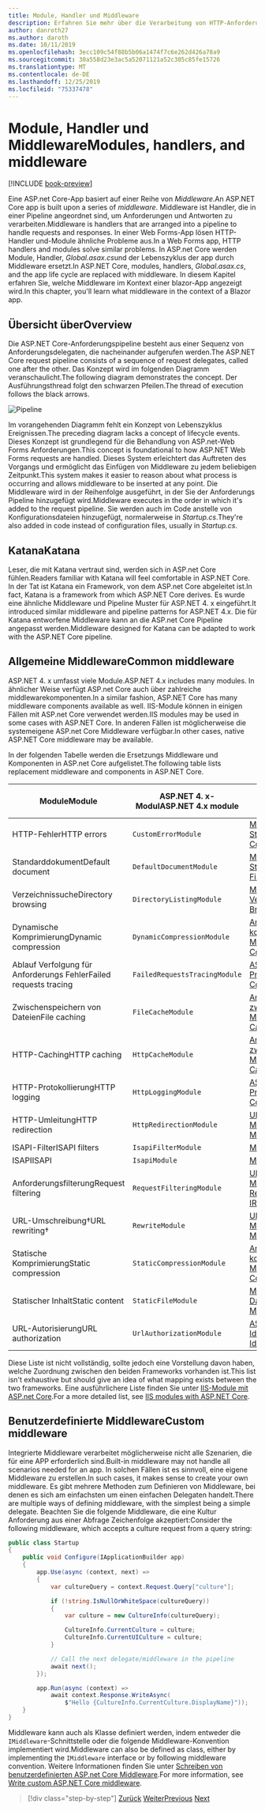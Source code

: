```yaml
---
title: Module, Handler und Middleware
description: Erfahren Sie mehr über die Verarbeitung von HTTP-Anforderungen mit Modulen, Handlern und Middleware.
author: danroth27
ms.author: daroth
ms.date: 10/11/2019
ms.openlocfilehash: 3ecc109c54f88b5b06a1474f7c6e262d426a78a9
ms.sourcegitcommit: 30a558d23e3ac5a52071121a52c305c85fe15726
ms.translationtype: MT
ms.contentlocale: de-DE
ms.lasthandoff: 12/25/2019
ms.locfileid: "75337478"
---
```

# <a name="modules-handlers-and-middleware"></a><span data-ttu-id="25364-103">Module, Handler und Middleware</span><span class="sxs-lookup"><span data-stu-id="25364-103">Modules, handlers, and middleware</span></span>

[!INCLUDE [book-preview](../../../includes/book-preview.md)]

<span data-ttu-id="25364-104">Eine ASP.net Core-App basiert auf einer Reihe von *Middleware*.</span><span class="sxs-lookup"><span data-stu-id="25364-104">An ASP.NET Core app is built upon a series of *middleware*.</span></span> <span data-ttu-id="25364-105">Middleware ist Handler, die in einer Pipeline angeordnet sind, um Anforderungen und Antworten zu verarbeiten.</span><span class="sxs-lookup"><span data-stu-id="25364-105">Middleware is handlers that are arranged into a pipeline to handle requests and responses.</span></span> <span data-ttu-id="25364-106">In einer Web Forms-App lösen HTTP-Handler und-Module ähnliche Probleme aus.</span><span class="sxs-lookup"><span data-stu-id="25364-106">In a Web Forms app, HTTP handlers and modules solve similar problems.</span></span> <span data-ttu-id="25364-107">In ASP.net Core werden Module, Handler, *Global.asax.cs*und der Lebenszyklus der app durch Middleware ersetzt.</span><span class="sxs-lookup"><span data-stu-id="25364-107">In ASP.NET Core, modules, handlers, *Global.asax.cs*, and the app life cycle are replaced with middleware.</span></span> <span data-ttu-id="25364-108">In diesem Kapitel erfahren Sie, welche Middleware im Kontext einer blazor-App angezeigt wird.</span><span class="sxs-lookup"><span data-stu-id="25364-108">In this chapter, you'll learn what middleware in the context of a Blazor app.</span></span>

## <a name="overview"></a><span data-ttu-id="25364-109">Übersicht über</span><span class="sxs-lookup"><span data-stu-id="25364-109">Overview</span></span>

<span data-ttu-id="25364-110">Die ASP.NET Core-Anforderungspipeline besteht aus einer Sequenz von Anforderungsdelegaten, die nacheinander aufgerufen werden.</span><span class="sxs-lookup"><span data-stu-id="25364-110">The ASP.NET Core request pipeline consists of a sequence of request delegates, called one after the other.</span></span> <span data-ttu-id="25364-111">Das Konzept wird im folgenden Diagramm veranschaulicht.</span><span class="sxs-lookup"><span data-stu-id="25364-111">The following diagram demonstrates the concept.</span></span> <span data-ttu-id="25364-112">Der Ausführungsthread folgt den schwarzen Pfeilen.</span><span class="sxs-lookup"><span data-stu-id="25364-112">The thread of execution follows the black arrows.</span></span>

![Pipeline](media/middleware/request-delegate-pipeline.png)

<span data-ttu-id="25364-114">Im vorangehenden Diagramm fehlt ein Konzept von Lebenszyklus Ereignissen.</span><span class="sxs-lookup"><span data-stu-id="25364-114">The preceding diagram lacks a concept of lifecycle events.</span></span> <span data-ttu-id="25364-115">Dieses Konzept ist grundlegend für die Behandlung von ASP.net-Web Forms Anforderungen.</span><span class="sxs-lookup"><span data-stu-id="25364-115">This concept is foundational to how ASP.NET Web Forms requests are handled.</span></span> <span data-ttu-id="25364-116">Dieses System erleichtert das Auftreten des Vorgangs und ermöglicht das Einfügen von Middleware zu jedem beliebigen Zeitpunkt.</span><span class="sxs-lookup"><span data-stu-id="25364-116">This system makes it easier to reason about what process is occurring and allows middleware to be inserted at any point.</span></span> <span data-ttu-id="25364-117">Die Middleware wird in der Reihenfolge ausgeführt, in der Sie der Anforderungs Pipeline hinzugefügt wird.</span><span class="sxs-lookup"><span data-stu-id="25364-117">Middleware executes in the order in which it's added to the request pipeline.</span></span> <span data-ttu-id="25364-118">Sie werden auch im Code anstelle von Konfigurationsdateien hinzugefügt, normalerweise in *Startup.cs*.</span><span class="sxs-lookup"><span data-stu-id="25364-118">They're also added in code instead of configuration files, usually in *Startup.cs*.</span></span>

## <a name="katana"></a><span data-ttu-id="25364-119">Katana</span><span class="sxs-lookup"><span data-stu-id="25364-119">Katana</span></span>

<span data-ttu-id="25364-120">Leser, die mit Katana vertraut sind, werden sich in ASP.net Core fühlen.</span><span class="sxs-lookup"><span data-stu-id="25364-120">Readers familiar with Katana will feel comfortable in ASP.NET Core.</span></span> <span data-ttu-id="25364-121">In der Tat ist Katana ein Framework, von dem ASP.net Core abgeleitet ist.</span><span class="sxs-lookup"><span data-stu-id="25364-121">In fact, Katana is a framework from which ASP.NET Core derives.</span></span> <span data-ttu-id="25364-122">Es wurde eine ähnliche Middleware und Pipeline Muster für ASP.NET 4. x eingeführt.</span><span class="sxs-lookup"><span data-stu-id="25364-122">It introduced similar middleware and pipeline patterns for ASP.NET 4.x.</span></span> <span data-ttu-id="25364-123">Die für Katana entworfene Middleware kann an die ASP.net Core Pipeline angepasst werden.</span><span class="sxs-lookup"><span data-stu-id="25364-123">Middleware designed for Katana can be adapted to work with the ASP.NET Core pipeline.</span></span>

## <a name="common-middleware"></a><span data-ttu-id="25364-124">Allgemeine Middleware</span><span class="sxs-lookup"><span data-stu-id="25364-124">Common middleware</span></span>

<span data-ttu-id="25364-125">ASP.NET 4. x umfasst viele Module.</span><span class="sxs-lookup"><span data-stu-id="25364-125">ASP.NET 4.x includes many modules.</span></span> <span data-ttu-id="25364-126">In ähnlicher Weise verfügt ASP.net Core auch über zahlreiche middlewarekomponenten.</span><span class="sxs-lookup"><span data-stu-id="25364-126">In a similar fashion, ASP.NET Core has many middleware components available as well.</span></span> <span data-ttu-id="25364-127">IIS-Module können in einigen Fällen mit ASP.net Core verwendet werden.</span><span class="sxs-lookup"><span data-stu-id="25364-127">IIS modules may be used in some cases with ASP.NET Core.</span></span> <span data-ttu-id="25364-128">In anderen Fällen ist möglicherweise die systemeigene ASP.net Core Middleware verfügbar.</span><span class="sxs-lookup"><span data-stu-id="25364-128">In other cases, native ASP.NET Core middleware may be available.</span></span>

<span data-ttu-id="25364-129">In der folgenden Tabelle werden die Ersetzungs Middleware und Komponenten in ASP.net Core aufgelistet.</span><span class="sxs-lookup"><span data-stu-id="25364-129">The following table lists replacement middleware and components in ASP.NET Core.</span></span>

|<span data-ttu-id="25364-130">Module</span><span class="sxs-lookup"><span data-stu-id="25364-130">Module</span></span>                 |<span data-ttu-id="25364-131">ASP.NET 4. x-Modul</span><span class="sxs-lookup"><span data-stu-id="25364-131">ASP.NET 4.x module</span></span>           |<span data-ttu-id="25364-132">ASP.net Core Option</span><span class="sxs-lookup"><span data-stu-id="25364-132">ASP.NET Core option</span></span>|
|-----------------------|-----------------------------|-------------------|
|<span data-ttu-id="25364-133">HTTP-Fehler</span><span class="sxs-lookup"><span data-stu-id="25364-133">HTTP errors</span></span>            |`CustomErrorModule`          |[<span data-ttu-id="25364-134">Middleware für Statuscodeseiten</span><span class="sxs-lookup"><span data-stu-id="25364-134">Status Code Pages Middleware</span></span>](/aspnet/core/fundamentals/error-handling#usestatuscodepages)|
|<span data-ttu-id="25364-135">Standarddokument</span><span class="sxs-lookup"><span data-stu-id="25364-135">Default document</span></span>       |`DefaultDocumentModule`      |[<span data-ttu-id="25364-136">Middleware für Standarddateien</span><span class="sxs-lookup"><span data-stu-id="25364-136">Default Files Middleware</span></span>](/aspnet/core/fundamentals/static-files#serve-a-default-document)|
|<span data-ttu-id="25364-137">Verzeichnissuche</span><span class="sxs-lookup"><span data-stu-id="25364-137">Directory browsing</span></span>     |`DirectoryListingModule`     |[<span data-ttu-id="25364-138">Middleware für Verzeichnissuche</span><span class="sxs-lookup"><span data-stu-id="25364-138">Directory Browsing Middleware</span></span>](/aspnet/core/fundamentals/static-files#enable-directory-browsing)|
|<span data-ttu-id="25364-139">Dynamische Komprimierung</span><span class="sxs-lookup"><span data-stu-id="25364-139">Dynamic compression</span></span>    |`DynamicCompressionModule`   |[<span data-ttu-id="25364-140">Antworten komprimierende Middleware</span><span class="sxs-lookup"><span data-stu-id="25364-140">Response Compression Middleware</span></span>](/aspnet/core/performance/response-compression)|
|<span data-ttu-id="25364-141">Ablauf Verfolgung für Anforderungs Fehler</span><span class="sxs-lookup"><span data-stu-id="25364-141">Failed requests tracing</span></span>|`FailedRequestsTracingModule`|[<span data-ttu-id="25364-142">ASP.NET Core-Protokollierung</span><span class="sxs-lookup"><span data-stu-id="25364-142">ASP.NET Core Logging</span></span>](/aspnet/core/fundamentals/logging/index#tracesource-provider)|
|<span data-ttu-id="25364-143">Zwischenspeichern von Dateien</span><span class="sxs-lookup"><span data-stu-id="25364-143">File caching</span></span>           |`FileCacheModule`            |[<span data-ttu-id="25364-144">Antworten zwischenspeichernde Middleware</span><span class="sxs-lookup"><span data-stu-id="25364-144">Response Caching Middleware</span></span>](/aspnet/core/performance/caching/middleware)|
|<span data-ttu-id="25364-145">HTTP-Caching</span><span class="sxs-lookup"><span data-stu-id="25364-145">HTTP caching</span></span>           |`HttpCacheModule`            |[<span data-ttu-id="25364-146">Antworten zwischenspeichernde Middleware</span><span class="sxs-lookup"><span data-stu-id="25364-146">Response Caching Middleware</span></span>](/aspnet/core/performance/caching/middleware)|
|<span data-ttu-id="25364-147">HTTP-Protokollierung</span><span class="sxs-lookup"><span data-stu-id="25364-147">HTTP logging</span></span>           |`HttpLoggingModule`          |[<span data-ttu-id="25364-148">ASP.NET Core-Protokollierung</span><span class="sxs-lookup"><span data-stu-id="25364-148">ASP.NET Core Logging</span></span>](/aspnet/core/fundamentals/logging/index)|
|<span data-ttu-id="25364-149">HTTP-Umleitung</span><span class="sxs-lookup"><span data-stu-id="25364-149">HTTP redirection</span></span>       |`HttpRedirectionModule`      |[<span data-ttu-id="25364-150">URL-umschreibende Middleware</span><span class="sxs-lookup"><span data-stu-id="25364-150">URL Rewriting Middleware</span></span>](/aspnet/core/fundamentals/url-rewriting)|
|<span data-ttu-id="25364-151">ISAPI-Filter</span><span class="sxs-lookup"><span data-stu-id="25364-151">ISAPI filters</span></span>          |`IsapiFilterModule`          |[<span data-ttu-id="25364-152">Middleware</span><span class="sxs-lookup"><span data-stu-id="25364-152">Middleware</span></span>](/aspnet/core/fundamentals/middleware/index)|
|<span data-ttu-id="25364-153">ISAPI</span><span class="sxs-lookup"><span data-stu-id="25364-153">ISAPI</span></span>                  |`IsapiModule`                |[<span data-ttu-id="25364-154">Middleware</span><span class="sxs-lookup"><span data-stu-id="25364-154">Middleware</span></span>](/aspnet/core/fundamentals/middleware/index)|
|<span data-ttu-id="25364-155">Anforderungsfilterung</span><span class="sxs-lookup"><span data-stu-id="25364-155">Request filtering</span></span>      |`RequestFilteringModule`     |[<span data-ttu-id="25364-156">URL-Umschreib Ende Middleware-iRule</span><span class="sxs-lookup"><span data-stu-id="25364-156">URL Rewriting Middleware IRule</span></span>](/aspnet/core/fundamentals/url-rewriting#irule-based-rule)|
|<span data-ttu-id="25364-157">URL-Umschreibung&#8224;</span><span class="sxs-lookup"><span data-stu-id="25364-157">URL rewriting&#8224;</span></span>   |`RewriteModule`              |[<span data-ttu-id="25364-158">URL-umschreibende Middleware</span><span class="sxs-lookup"><span data-stu-id="25364-158">URL Rewriting Middleware</span></span>](/aspnet/core/fundamentals/url-rewriting)|
|<span data-ttu-id="25364-159">Statische Komprimierung</span><span class="sxs-lookup"><span data-stu-id="25364-159">Static compression</span></span>     |`StaticCompressionModule`    |[<span data-ttu-id="25364-160">Antworten komprimierende Middleware</span><span class="sxs-lookup"><span data-stu-id="25364-160">Response Compression Middleware</span></span>](/aspnet/core/performance/response-compression)|
|<span data-ttu-id="25364-161">Statischer Inhalt</span><span class="sxs-lookup"><span data-stu-id="25364-161">Static content</span></span>         |`StaticFileModule`           |[<span data-ttu-id="25364-162">Middleware für statische Dateien</span><span class="sxs-lookup"><span data-stu-id="25364-162">Static File Middleware</span></span>](/aspnet/core/fundamentals/static-files)|
|<span data-ttu-id="25364-163">URL-Autorisierung</span><span class="sxs-lookup"><span data-stu-id="25364-163">URL authorization</span></span>      |`UrlAuthorizationModule`     |[<span data-ttu-id="25364-164">ASP.NET Core-Identität</span><span class="sxs-lookup"><span data-stu-id="25364-164">ASP.NET Core Identity</span></span>](/aspnet/core/security/authentication/identity)|

<span data-ttu-id="25364-165">Diese Liste ist nicht vollständig, sollte jedoch eine Vorstellung davon haben, welche Zuordnung zwischen den beiden Frameworks vorhanden ist.</span><span class="sxs-lookup"><span data-stu-id="25364-165">This list isn't exhaustive but should give an idea of what mapping exists between the two frameworks.</span></span> <span data-ttu-id="25364-166">Eine ausführlichere Liste finden Sie unter [IIS-Module mit ASP.net Core](/aspnet/core/host-and-deploy/iis/modules).</span><span class="sxs-lookup"><span data-stu-id="25364-166">For a more detailed list, see [IIS modules with ASP.NET Core](/aspnet/core/host-and-deploy/iis/modules).</span></span>

## <a name="custom-middleware"></a><span data-ttu-id="25364-167">Benutzerdefinierte Middleware</span><span class="sxs-lookup"><span data-stu-id="25364-167">Custom middleware</span></span>

<span data-ttu-id="25364-168">Integrierte Middleware verarbeitet möglicherweise nicht alle Szenarien, die für eine APP erforderlich sind.</span><span class="sxs-lookup"><span data-stu-id="25364-168">Built-in middleware may not handle all scenarios needed for an app.</span></span> <span data-ttu-id="25364-169">In solchen Fällen ist es sinnvoll, eine eigene Middleware zu erstellen.</span><span class="sxs-lookup"><span data-stu-id="25364-169">In such cases, it makes sense to create your own middleware.</span></span> <span data-ttu-id="25364-170">Es gibt mehrere Methoden zum Definieren von Middleware, bei denen es sich am einfachsten um einen einfachen Delegaten handelt.</span><span class="sxs-lookup"><span data-stu-id="25364-170">There are multiple ways of defining middleware, with the simplest being a simple delegate.</span></span> <span data-ttu-id="25364-171">Beachten Sie die folgende Middleware, die eine Kultur Anforderung aus einer Abfrage Zeichenfolge akzeptiert:</span><span class="sxs-lookup"><span data-stu-id="25364-171">Consider the following middleware, which accepts a culture request from a query string:</span></span>

```csharp
public class Startup
{
    public void Configure(IApplicationBuilder app)
    {
        app.Use(async (context, next) =>
        {
            var cultureQuery = context.Request.Query["culture"];

            if (!string.IsNullOrWhiteSpace(cultureQuery))
            {
                var culture = new CultureInfo(cultureQuery);

                CultureInfo.CurrentCulture = culture;
                CultureInfo.CurrentUICulture = culture;
            }

            // Call the next delegate/middleware in the pipeline
            await next();
        });

        app.Run(async (context) =>
            await context.Response.WriteAsync(
                $"Hello {CultureInfo.CurrentCulture.DisplayName}"));
    }
}
```

<span data-ttu-id="25364-172">Middleware kann auch als Klasse definiert werden, indem entweder die `IMiddleware`-Schnittstelle oder die folgende Middleware-Konvention implementiert wird.</span><span class="sxs-lookup"><span data-stu-id="25364-172">Middleware can also be defined as class, either by implementing the `IMiddleware` interface or by following middleware convention.</span></span> <span data-ttu-id="25364-173">Weitere Informationen finden Sie unter [Schreiben von benutzerdefinierten ASP.net Core Middleware](/aspnet/core/fundamentals/middleware/write).</span><span class="sxs-lookup"><span data-stu-id="25364-173">For more information, see [Write custom ASP.NET Core middleware](/aspnet/core/fundamentals/middleware/write).</span></span>

>[!div class="step-by-step"]
><span data-ttu-id="25364-174">[Zurück](data.md)
>[Weiter](config.md)</span><span class="sxs-lookup"><span data-stu-id="25364-174">[Previous](data.md)
[Next](config.md)</span></span>

